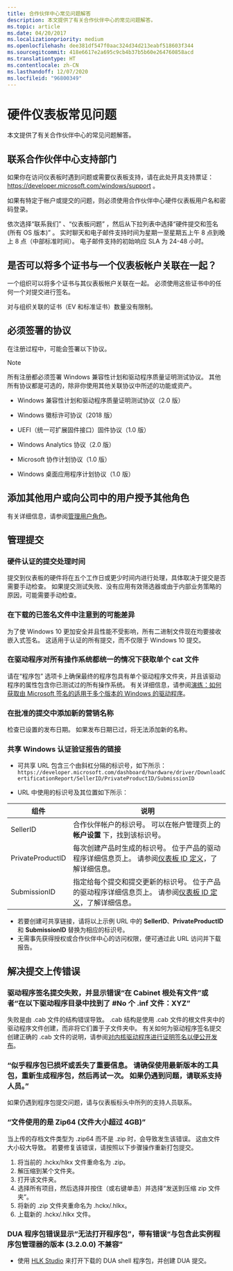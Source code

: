 ```yaml
---
title: 合作伙伴中心常见问题解答
description: 本文提供了有关合作伙伴中心的常见问题解答。
ms.topic: article
ms.date: 04/20/2017
ms.localizationpriority: medium
ms.openlocfilehash: dee381df547f0aac324d34d213eabf518603f344
ms.sourcegitcommit: 418e6617e2a695c9cb4b37b5b60e264760858acd
ms.translationtype: HT
ms.contentlocale: zh-CN
ms.lasthandoff: 12/07/2020
ms.locfileid: "96800349"
---
```

# <a name="hardware-dashboard-faq"></a>硬件仪表板常见问题

本文提供了有关合作伙伴中心的常见问题解答。

## <a name="contacting-partner-center-support"></a>联系合作伙伴中心支持部门

如果你在访问仪表板时遇到问题或需要仪表板支持，请在此处开具支持票证： https://developer.microsoft.com/windows/support 。  

如果有特定于帐户或提交的问题，则必须使用合作伙伴中心硬件仪表板用户名和密码登录。

依次选择“联系我们”  、“仪表板问题”  ，然后从下拉列表中选择“硬件提交和签名(所有 OS 版本)”  。  实时聊天和电子邮件支持时间为星期一至星期五上午 8 点到晚上 8 点（中部标准时间）。  电子邮件支持的初始响应 SLA 为 24-48 小时。

## <a name="can-i-associate-multiple-certificates-with-a-dashboard-account"></a>是否可以将多个证书与一个仪表板帐户关联在一起？

一个组织可以将多个证书与其仪表板帐户关联在一起。 必须使用这些证书中的任何一个对提交进行签名。

对与组织关联的证书（EV 和标准证书）数量没有限制。

## <a name="required-agreements-that-need-to-be-signed"></a>必须签署的协议

在注册过程中，可能会签署以下协议。

> [!NOTE]
> 所有注册都必须签署 Windows 兼容性计划和驱动程序质量证明测试协议。 其他所有协议都是可选的，除非你使用其他关联协议中所述的功能或资产。

* Windows 兼容性计划和驱动程序质量证明测试协议（2.0 版）

* Windows 徽标许可协议（2018 版）

* UEFI（统一可扩展固件接口）固件协议（1.0 版）

* Windows Analytics 协议（2.0 版）

* Microsoft 协作计划协议（1.0 版）

* Windows 桌面应用程序计划协议（1.0 版）

## <a name="adding-additional-users-or-grant-additional-roles-to-users-in-my-company"></a>添加其他用户或向公司中的用户授予其他角色

有关详细信息，请参阅[管理用户角色](managing-user-roles.md)。

## <a name="managing-submissions"></a>管理提交

### <a name="submission-processing-time-for-hardware-certification"></a>硬件认证的提交处理时间

提交到仪表板的硬件将在五个工作日或更少时间内进行处理，具体取决于提交是否需要手动检查。 如果提交测试失败、没有应用有效筛选器或由于内部业务策略的原因，可能需要手动检查。

### <a name="potential-differences-noticed-in-download-signed-files"></a>在下载的已签名文件中注意到的可能差异

为了使 Windows 10 更加安全并且性能不受影响，所有二进制文件现在均要接收嵌入式签名。 这适用于认证的所有提交，而不仅限于 Windows 10 提交。

### <a name="getting-a-single-cat-file-if-drivers-are-uniform-for-all-operating-systems"></a>在驱动程序对所有操作系统都统一的情况下获取单个 cat 文件

请在“程序包”  选项卡上确保最终的程序包具有单个驱动程序文件夹，并且该驱动程序的属性包含你已测试过的所有操作系统。 有关详细信息，请参阅[演练：如何获取由 Microsoft 签名的适用于多个版本的 Windows 的驱动程序](get-drivers-signed-by-microsoft-for-multiple-windows-versions.md)。

### <a name="adding-new-marketing-names-to-the-approved-submission"></a>在批准的提交中添加新的营销名称

检查已设置的发布日期。 如果发布日期已过，将无法添加新的名称。

### <a name="sharing-a-link-to-a-windows-certification-verification-report"></a>共享 Windows 认证验证报告的链接

* 可共享 URL 包含三个由斜杠分隔的标识号，如下所示：`https://developer.microsoft.com/dashboard/hardware/driver/DownloadCertificationReport/SellerID/PrivateProductID/SubmissionID`

* URL 中使用的标识号及其位置如下所示：

| 组件 | 说明 |
| ---       | ---         |
|SellerID   | 合作伙伴帐户的标识号。 可以在帐户管理页上的 **帐户设置** 下，找到该标识号。 |
|PrivateProductID | 每次创建产品时生成的标识号。 位于产品的驱动程序详细信息页上。 请参阅[仪表板 ID 定义](./id-definitions.md)，了解详细信息。 |
|SubmissionID | 指定给每个提交和提交更新的标识号。 位于产品的驱动程序详细信息页上。 请参阅[仪表板 ID 定义](./id-definitions.md)，了解详细信息。 |

* 若要创建可共享链接，请将以上示例 URL 中的 **SellerID**、**PrivateProductID** 和 **SubmissionID** 替换为相应的标识号。
* 无需事先获得授权或合作伙伴中心的访问权限，便可通过此 URL 访问并下载报告。

## <a name="troubleshooting-submission-upload-errors"></a>解决提交上传错误

### <a name="my-driver-signing-submission-fails-with-the-error-there-are-files-at-the-root-of-the-cabinet-or-no-inf-files-found-in-driver-directorydirectories-xyz"></a>驱动程序签名提交失败，并显示错误“在 Cabinet 根处有文件”或者“在以下驱动程序目录中找到了 \#No 个 .inf 文件：XYZ”

失败是由 .cab 文件的结构错误导致。 .cab 结构是使用 .cab 文件的根文件夹中的驱动程序文件创建，而非将它们置于子文件夹中。 有关如何为驱动程序签名提交创建正确的 .cab 文件的说明，请参阅[对内核驱动程序进行证明签名以便公开发布](attestation-signing-a-kernel-driver-for-public-release.md)。

### <a name="it-looks-like-your-package-is-corrupt-or-missing-important-information-ensure-you-are-using-the-latest-version-of-the-kit-regenerate-your-package-and-try-again-if-you-continue-to-experience-the-issue-contact-support"></a>“似乎程序包已损坏或丢失了重要信息。 请确保使用最新版本的工具包，重新生成程序包，然后再试一次。 如果仍遇到问题，请联系支持人员。”

如果仍遇到程序包提交问题，请与仪表板标头中所列的支持人员联系。

### <a name="file-is-using-zip644gbfile-size"></a>“文件使用的是 Zip64 (文件大小超过 4GB)”

当上传的存档文件类型为 .zip64 而不是 .zip 时，会导致发生该错误。 这由文件大小较大导致。 若要修复该错误，请按照以下步骤操作重新打包提交。

1. 将当前的 .hckx/hlkx 文件重命名为 .zip。
2. 解压缩到某个文件夹。
3. 打开该文件夹。
4. 选择所有项目，然后选择并按住（或右键单击）并选择“发送到压缩 zip 文件夹”。
5. 将新的 .zip 文件夹重命名为 .hckx/.hlkx。
6. 上载新的 .hckx/.hlkx 文件。

### <a name="the-dua-package-error-shows-failed-to-open-package-with-the-error-not-compatible-with-a-version-3200-with-this-instance-package-manager"></a>DUA 程序包错误显示“无法打开程序包”，带有错误“与包含此实例程序包管理器的版本 (3.2.0.0) 不兼容”

* 使用 [HLK Studio](/windows-hardware/test/hlk/user/install-standalone-hlk-studio) 来打开下载的 DUA shell 程序包，并创建 DUA 提交。
